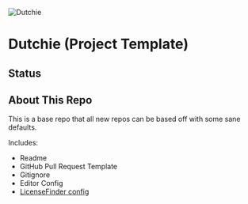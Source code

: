 ![Dutchie](https://cl.ly/360R2A3q1D31/icon.png)

# Dutchie (Project Template)

## Status

## About This Repo

This is a base repo that all new repos can be based off with some sane defaults.

Includes:

* Readme
* GitHub Pull Request Template
* Gitignore
* Editor Config
* [LicenseFinder config](https://github.com/pivotal/LicenseFinder)